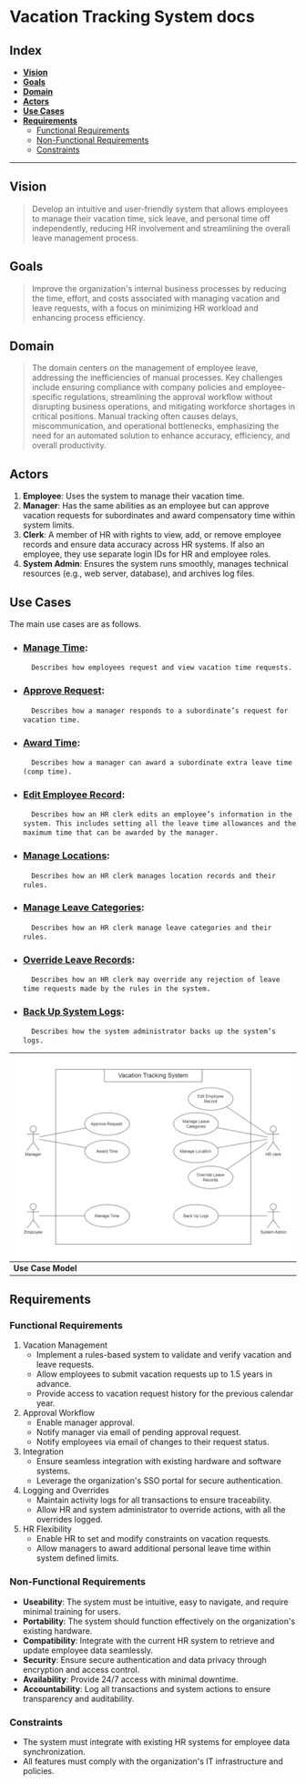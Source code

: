 # Vacation Tracking System docs

## Index

- [**Vision**](#vision)
- [**Goals**](#goals)
- [**Domain**](#domain)
- [**Actors**](#actors)
- [**Use Cases**](#use-cases)
- [**Requirements**](#requirements)
  - [Functional Requirements](#functional-requirements)
  - [Non-Functional Requirements](#non-function-requirements)
  - [Constraints ](#constraints)

---

## Vision
> Develop an intuitive and user-friendly system that allows employees to manage their vacation time, sick leave, and personal time off independently, reducing HR involvement and streamlining the overall leave management process.

## Goals
> Improve the organization's internal business processes by reducing the time, effort, and costs associated with managing vacation and leave requests, with a focus on minimizing HR workload and enhancing process efficiency.

## Domain
> The domain centers on the management of employee leave, addressing the inefficiencies of manual processes. Key challenges include ensuring compliance with company policies and employee-specific regulations, streamlining the approval workflow without disrupting business operations, and mitigating workforce shortages in critical positions. Manual tracking often causes delays, miscommunication, and operational bottlenecks, emphasizing the need for an automated solution to enhance accuracy, efficiency, and overall productivity.

## Actors

1. **Employee**: Uses the system to manage their vacation time.
2. **Manager**: Has the same abilities as an employee but can approve vacation requests for subordinates and award compensatory time within system limits.
3. **Clerk**: A member of HR with rights to view, add, or remove employee records and ensure data accuracy across HR systems. If also an employee, they use separate login IDs for HR and employee roles.
4. **System Admin**: Ensures the system runs smoothly, manages technical resources (e.g., web server, database), and archives log files.

## Use Cases
The main use cases are as follows.

- ### [**Manage Time**](./use-cases/manage-time.md): 
		Describes how employees request and view vacation time requests.

- ### [**Approve Request**](./use-cases/approve-request.md): 
		Describes how a manager responds to a subordinate’s request for vacation time. 

- ### [**Award Time**](./use-cases/award-time.md): 
		Describes how a manager can award a subordinate extra leave time (comp time).

- ### [**Edit Employee Record**](./use-cases/edit-employee-record.md):
 		Describes how an HR clerk edits an employee’s information in the system. This includes setting all the leave time allowances and the maximum time that can be awarded by the manager.

- ### [**Manage Locations**](./use-cases/manage-locations.md):
		Describes how an HR clerk manages location records and their rules.

- ### [**Manage Leave Categories**](./use-cases/manage_leave_categories.md): 
		Describes how an HR clerk manage leave categories and their rules.

- ### [**Override Leave Records**](./use-cases/override-leave-records.md): 
		Describes how an HR clerk may override any rejection of leave time requests made by the rules in the system.

- ### [**Back Up System Logs**](./use-cases/back-up-system-logs.md): 
		Describes how the system administrator backs up the system’s logs. 

| <img src="./digrams/usecase-diagram.drawio.png" width="100%" />
| --------------------------------------------------------------- |
| **Use Case Model** |

## Requirements 

### Functional Requirements
1. Vacation Management 
	- Implement a rules-based system to validate and verify vacation and leave requests.
	- Allow employees to submit vacation requests up to 1.5 years in advance.
	- Provide access to vacation request history for the previous calendar year.
2. Approval Workflow
	- Enable manager approval.
	- Notify manager via email of pending approval request.
	- Notify employees via email of changes to their request status.
3. Integration
	- Ensure seamless integration with existing hardware and software systems.
	- Leverage the organization's SSO portal for secure authentication.
4.  Logging and Overrides
	- Maintain activity logs for all transactions to ensure traceability.
	- Allow HR and system administrator to override actions, with all the overrides logged.
5. HR Flexibility
	- Enable HR to set and modify constraints on vacation requests.
	- Allow managers to award additional personal leave time within system defined limits.
### Non-Functional Requirements
- **Useability**: The system must be intuitive, easy to navigate, and require minimal training for users.
- **Portability**: The system should function effectively on the organization's existing hardware.
- **Compatibility**: Integrate with the current HR system to retrieve and update employee data seamlessly.
- **Security**: Ensure secure authentication and data privacy through encryption and access control.
- **Availability**: Provide 24/7 access with minimal downtime.
- **Accountability**: Log all transactions and system actions to ensure transparency and auditability.

### Constraints 
- The system must integrate with existing HR systems for employee data synchronization.
- All features must comply with the organization's IT infrastructure and policies.
